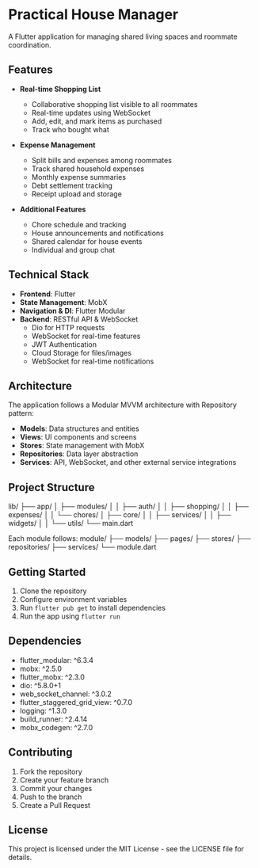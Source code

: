 # Practical House Manager

A Flutter application for managing shared living spaces and roommate coordination.

## Features

- **Real-time Shopping List**

  - Collaborative shopping list visible to all roommates
  - Real-time updates using WebSocket
  - Add, edit, and mark items as purchased
  - Track who bought what

- **Expense Management**

  - Split bills and expenses among roommates
  - Track shared household expenses
  - Monthly expense summaries
  - Debt settlement tracking
  - Receipt upload and storage

- **Additional Features**
  - Chore schedule and tracking
  - House announcements and notifications
  - Shared calendar for house events
  - Individual and group chat

## Technical Stack

- **Frontend**: Flutter
- **State Management**: MobX
- **Navigation & DI**: Flutter Modular
- **Backend**: RESTful API & WebSocket
  - Dio for HTTP requests
  - WebSocket for real-time features
  - JWT Authentication
  - Cloud Storage for files/images
  - WebSocket for real-time notifications

## Architecture

The application follows a Modular MVVM architecture with Repository pattern:

- **Models**: Data structures and entities
- **Views**: UI components and screens
- **Stores**: State management with MobX
- **Repositories**: Data layer abstraction
- **Services**: API, WebSocket, and other external service integrations

## Project Structure

lib/
├── app/
│ ├── modules/
│ │ ├── auth/
│ │ ├── shopping/
│ │ ├── expenses/
│ │ └── chores/
│ ├── core/
│ │ ├── services/
│ │ ├── widgets/
│ │ └── utils/
└── main.dart

Each module follows:
module/
├── models/
├── pages/
├── stores/
├── repositories/
├── services/
└── module.dart

## Getting Started

1. Clone the repository
2. Configure environment variables
3. Run `flutter pub get` to install dependencies
4. Run the app using `flutter run`

## Dependencies

- flutter_modular: ^6.3.4
- mobx: ^2.5.0
- flutter_mobx: ^2.3.0
- dio: ^5.8.0+1
- web_socket_channel: ^3.0.2
- flutter_staggered_grid_view: ^0.7.0
- logging: ^1.3.0
- build_runner: ^2.4.14
- mobx_codegen: ^2.7.0

## Contributing

1. Fork the repository
2. Create your feature branch
3. Commit your changes
4. Push to the branch
5. Create a Pull Request

## License

This project is licensed under the MIT License - see the LICENSE file for details.
